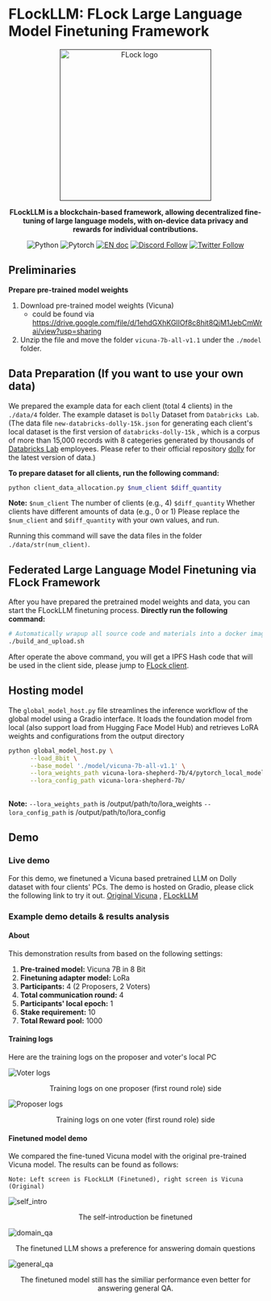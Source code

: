 # FLockLLM: FLock Large Language Model Finetuning Framework

<p align="center">
<a href=""><img src="assets/workflow_overview.png" alt="FLock logo" width="300px"></a>
</p>

<p align="center">
<b> FLockLLM is a blockchain-based framework, allowing decentralized fine-tuning of large language models, with on-device data privacy and rewards for individual contributions.</b>
</p>

<p align="center">
<img src="https://img.shields.io/badge/python-3.11-blue?style=round-square&logo=Python&color=3776AB" alt="Python" >
<img src="https://img.shields.io/badge/pytorch-latest-orange?style=round-square&logo=PyTorch&color=EE4C2C" alt="Pytorch" >
<a href="https://timothyshen1.gitbook.io/flock.io/"><img src="https://img.shields.io/badge/document-English-blue.svg" alt="EN doc"></a>
<a href="https://discord.gg/gRdDVFw9"><img src="https://dcbadge.vercel.app/api/server/gRdDVFw9?compact=true&style=flat" alt="Discord Follow"></a>
<a href="https://twitter.com/flock_io"><img src="https://img.shields.io/twitter/follow/flock_io?style=social" alt="Twitter Follow"></a>
</p>

## Preliminaries

**Prepare pre-trained model weights**

1. Download pre-trained model weights (Vicuna) 
   - could be found via https://drive.google.com/file/d/1ehdGXhKGlIOf8c8hit8QjM1JebCmWrai/view?usp=sharing
2. Unzip the file and move the folder `vicuna-7b-all-v1.1` under the `./model` folder.

## Data Preparation (If you want to use your own data)
We prepared the example data for each client (total 4 clients) in the `./data/4` folder. The example dataset is `Dolly` Dataset from `Databricks Lab`.
(The data file `new-databricks-dolly-15k.json` for generating each client's local dataset is the first version of `databricks-dolly-15k` , which is a corpus of more than 15,000 records with 8 categeries generated by thousands of [Databricks Lab](https://www.databricks.com/learn/labs) employees. Please refer to their official repository [dolly](https://github.com/databrickslabs/dolly) for the latest version of data.)

**To prepare dataset for all clients, run the following command:**
```bash
python client_data_allocation.py $num_client $diff_quantity
```
**Note:**
`$num_client` The number of clients (e.g., 4)
`$diff_quantity` Whether clients have different amounts of data (e.g., 0 or 1)
Please replace the `$num_client` and `$diff_quantity` with your own values, and run.

Running this command will save the data files in the folder `./data/str(num_client)`. 

## Federated Large Language Model Finetuning via FLock Framework
After you have prepared the pretrained model weights and data, you can start the FLockLLM finetuning process.
**Directly run the following command:**
```bash
# Automatically wrapup all source code and materials into a docker image and upload to IPFS server
./build_and_upload.sh
```
After operate the above command, you will get a IPFS Hash code that will be used in the client side, please jump to [FLock client](https://github.com/FLock-io/client).

## Hosting model

The `global_model_host.py` file streamlines the inference workflow of the global model using a Gradio interface. It loads the foundation model from local (also support load from Hugging Face Model Hub) and retrieves LoRA weights and configurations from the output directory

```bash
python global_model_host.py \
      --load_8bit \
      --base_model './model/vicuna-7b-all-v1.1' \
      --lora_weights_path vicuna-lora-shepherd-7b/4/pytorch_local_model_lora.bin \
      --lora_config_path vicuna-lora-shepherd-7b/
      
```
**Note:**
`--lora_weights_path` is /output/path/to/lora_weights
`--lora_config_path` is /output/path/to/lora_config

## Demo
### Live demo
For this demo, we finetuned a Vicuna based pretrained LLM on Dolly dataset with four clients' PCs. The demo is hosted on Gradio, please click the following link to try it out.
[Original Vicuna](http://209.20.157.253:7860/) , [FLockLLM](http://209.20.157.253:7860/)

### Example demo details & results analysis
#### About
This demonstration results from based on the following settings:
1. **Pre-trained model:** Vicuna 7B in 8 Bit
2. **Finetuning adapter model:** LoRa
3. **Participants:** 4 (2 Proposers, 2 Voters)
4. **Total communication round:** 4
5. **Participants' local epoch:** 1
6. **Stake requirement:** 10
7. **Total Reward pool:** 1000

#### Training logs
Here are the training logs on the proposer and voter's local PC

![Voter logs](assets/llm_demo_voter_log.jpg)

<p align="center">Training logs on one proposer (first round role) side</p>

![Proposer logs](assets/llm_demo_proposer_log.png)

<p align="center">Training logs on one voter (first round role) side</p>

#### Finetuned model demo
We compared the fine-tuned Vicuna model with the original pre-trained Vicuna model. The results can be found as follows:

`Note: Left screen is FLockLLM (Finetuned), right screen is Vicuna (Original)`

![self_intro](assets/llm_demo_chat1.png)

<p align="center">The self-introduction be finetuned</p>

![domain_qa](assets/llm_demo_chat2.png)

<p align="center">The finetuned LLM shows a preference for answering domain questions</p>

![general_qa](assets/llm_demo_chat3.png)

<p align="center">The finetuned model still has the similiar performance even better for answering general QA.</p>
